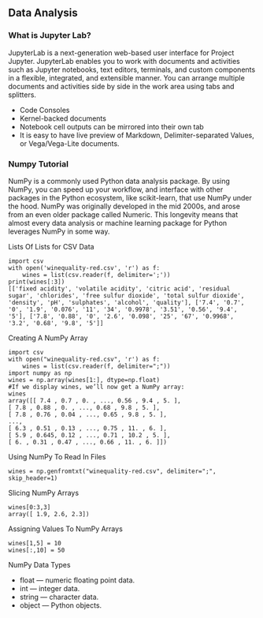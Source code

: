 ## Data Analysis

### What is Jupyter Lab?

JupyterLab is a next-generation web-based user interface for Project Jupyter. JupyterLab enables you to work with documents and activities such as Jupyter notebooks, text editors, terminals, and custom components in a flexible, integrated, and extensible manner. You can arrange multiple documents and activities side by side in the work area using tabs and splitters. 
- Code Consoles 
- Kernel-backed documents 
- Notebook cell outputs can be mirrored into their own tab
- It is easy to have live preview of Markdown, Delimiter-separated Values, or Vega/Vega-Lite documents.

### Numpy Tutorial
NumPy is a commonly used Python data analysis package. By using NumPy, you can speed up your workflow, and interface with other packages in the Python ecosystem, like scikit-learn, that use NumPy under the hood. NumPy was originally developed in the mid 2000s, and arose from an even older package called Numeric. This longevity means that almost every data analysis or machine learning package for Python leverages NumPy in some way.

Lists Of Lists for CSV Data
```
import csv
with open('winequality-red.csv', 'r') as f:
    wines = list(csv.reader(f, delimiter=';'))
print(wines[:3])
[['fixed acidity', 'volatile acidity', 'citric acid', 'residual sugar', 'chlorides', 'free sulfur dioxide', 'total sulfur dioxide', 'density', 'pH', 'sulphates', 'alcohol', 'quality'], ['7.4', '0.7', '0', '1.9', '0.076', '11', '34', '0.9978', '3.51', '0.56', '9.4', '5'], ['7.8', '0.88', '0', '2.6', '0.098', '25', '67', '0.9968', '3.2', '0.68', '9.8', '5']]
```
Creating A NumPy Array
```
import csv
with open("winequality-red.csv", 'r') as f:
    wines = list(csv.reader(f, delimiter=";"))
import numpy as np
wines = np.array(wines[1:], dtype=np.float)
#If we display wines, we’ll now get a NumPy array:
wines
array([[ 7.4 , 0.7 , 0. , ..., 0.56 , 9.4 , 5. ],
[ 7.8 , 0.88 , 0. , ..., 0.68 , 9.8 , 5. ],
[ 7.8 , 0.76 , 0.04 , ..., 0.65 , 9.8 , 5. ],
...,
[ 6.3 , 0.51 , 0.13 , ..., 0.75 , 11. , 6. ],
[ 5.9 , 0.645, 0.12 , ..., 0.71 , 10.2 , 5. ],
[ 6. , 0.31 , 0.47 , ..., 0.66 , 11. , 6. ]])
```
Using NumPy To Read In Files
```
wines = np.genfromtxt("winequality-red.csv", delimiter=";", skip_header=1)
```
Slicing NumPy Arrays
```
wines[0:3,3]
array([ 1.9, 2.6, 2.3])
```
Assigning Values To NumPy Arrays
```
wines[1,5] = 10
wines[:,10] = 50
```
NumPy Data Types
- float — numeric floating point data.
- int — integer data.
- string — character data.
- object — Python objects.

